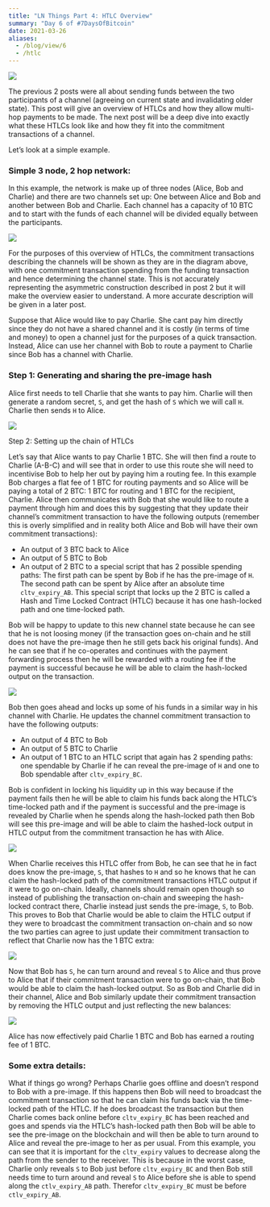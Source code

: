```yaml
---
title: "LN Things Part 4: HTLC Overview"
summary: "Day 6 of #7DaysOfBitcoin"
date: 2021-03-26
aliases:
  - /blog/view/6
  - /htlc   
---
```


 ![](/lnThings/htlc_heading.png#center)

The previous 2 posts were all about sending funds between the two participants of a channel (agreeing on current state and invalidating older state). This post will give an overview of HTLCs and how they allow multi-hop payments to be made. The next post will be a deep dive into exactly what these HTLCs look like and how they fit into the commitment transactions of a channel.

Let’s look at a simple example.

### Simple 3 node, 2 hop network:

In this example, the network is make up of three nodes (Alice, Bob and Charlie) and there are two channels set up: One between Alice and Bob and another between Bob and Charlie. Each channel has a capacity of 10 BTC and to start with the funds of each channel will be divided equally between the participants.

 ![](/lnThings/htlc1.png#center)

For the purposes of this overview of HTLCs, the commitment transactions describing the channels will be shown as they are in the diagram above, with one commitment transaction spending from the funding transaction and hence determining the channel state. This is not accurately representing the asymmetric construction described in post 2 but it will make the overview easier to understand. A more accurate description will be given in a later post.

Suppose that Alice would like to pay Charlie. She cant pay him directly since they do not have a shared channel and it is costly (in terms of time and money) to open a channel just for the purposes of a quick transaction. Instead, Alice can use her channel with Bob to route a payment to Charlie since Bob has a channel with Charlie.

### Step 1:  Generating and sharing the pre-image hash

Alice first needs to tell Charlie that she wants to pay him. Charlie will then generate a random secret, `S`, and get the hash of `S` which we will call `H`. Charlie then sends `H` to Alice.

 ![](/lnThings/htlc2.png#center)

Step 2: Setting up the chain of HTLCs

Let’s say that Alice wants to pay Charlie 1 BTC. She will then find a route to Charlie (A-B-C) and will see that in order to use this route she will need to incentivise Bob to help her out by paying him a routing fee. In this example Bob charges a flat fee of 1 BTC for routing payments and so Alice will be paying a total of 2 BTC: 1 BTC for routing and 1 BTC for the recipient, Charlie. Alice then communicates with Bob that she would like to route a payment through him and does this by suggesting that they update their channel’s commitment transaction to have the following outputs (remember this is overly simplified and in reality both Alice and Bob will have their own commitment transactions):

- An output of 3 BTC back to Alice
- An output of 5 BTC to Bob
- An output of 2 BTC to a special script that has 2 possible spending paths: The first path can be spent by Bob if he has the pre-image of `H`. The second path can be spent by Alice after an absolute time `cltv_expiry_AB`. This special script that locks up the 2 BTC is called a Hash and Time Locked Contract (HTLC) because it has one hash-locked path and one time-locked path.

Bob will be happy to update to this new channel state because he can see that he is not loosing money (if the transaction goes on-chain and he still does not have the pre-image then he still gets back his original funds). And he can see that if he co-operates and continues with the payment forwarding process then he will be rewarded with a routing fee if the payment is successful because he will be able to claim the hash-locked output on the transaction.

 ![](/lnThings/htlc3.png#center)

Bob then goes ahead and locks up some of his funds in a similar way in his channel with Charlie. He updates the channel commitment transaction to have the following outputs:

- An output of 4 BTC to Bob 
- An output of 5 BTC to Charlie
- An output of 1 BTC to an HTLC script that again has 2 spending paths: one spendable by Charlie if he can reveal the pre-image of `H` and one to Bob spendable after `cltv_expiry_BC`.

Bob is confident in locking his liquidity up in this way because if the payment fails then he will be able to claim his funds back along the HTLC’s time-locked path and if the payment is successful and the pre-image is revealed by Charlie when he spends along the hash-locked path then Bob will see this pre-image and will be able to claim the hashed-lock output in HTLC output from the commitment transaction he has with Alice.

 ![](/lnThings/htlc4.png#center)

When Charlie receives this HTLC offer from Bob, he can see that he in fact does know the pre-image, `S`, that hashes to `H` and so he knows that he can claim the hash-locked path of the commitment transactions HTLC output if it were to go on-chain. Ideally, channels should remain open though so instead of publishing the transaction on-chain and sweeping the hash-locked contract there, Charlie instead just sends the pre-image, `S`, to Bob. This proves to Bob that Charlie would be able to claim the HTLC output if they were to broadcast the commitment transaction on-chain and so now the two parties can agree to just update their commitment transaction to reflect that Charlie now has the 1 BTC extra:

 ![](/lnThings/htlc5.png#center)

Now that Bob has `S`, he can turn around and reveal `S` to Alice and thus prove to Alice that if their commitment transaction were to go on-chain, that Bob would be able to claim the hash-locked output. So as Bob and Charlie did in their channel, Alice and Bob similarly update their commitment transaction by removing the HTLC output and just reflecting the new balances:

 ![](/lnThings/htlc6.png#center)

Alice has now effectively paid Charlie 1 BTC and Bob has earned a routing fee of 1 BTC.

### Some extra details:

What if things go wrong? Perhaps Charlie goes offline and doesn’t respond to Bob with a pre-image. If this happens then Bob will need to broadcast the commitment transaction so that he can claim his funds back via the time-locked path of the HTLC. If he does broadcast the transaction but then Charlie comes back online before `cltv_expiry_BC` has been reached and goes and spends via the HTLC’s hash-locked path then Bob will be able to see the pre-image on the blockchain and will then be able to turn around to Alice and reveal the pre-image to her as per usual. From this example, you can see that it is important for the `cltv_expiry` values to decrease along the path from the sender to the receiver. This is because in the worst case, Charlie only reveals `S` to Bob just before `cltv_expiry_BC` and then Bob still needs time to turn around and reveal `S` to Alice before she is able to spend along the `ctlv_expiry_AB` path. Therefor `cltv_expiry_BC` must be before `ctlv_expiry_AB`.
